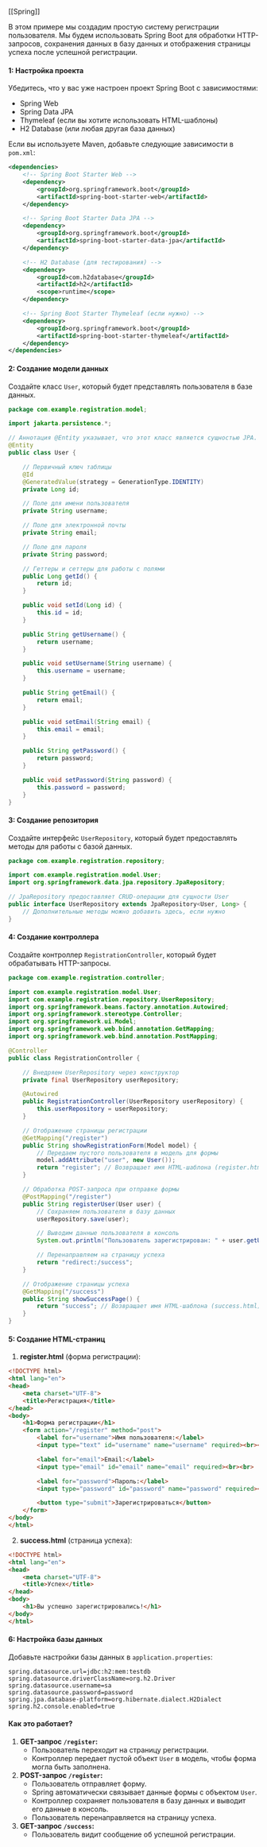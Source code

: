 [[Spring]]

В этом примере мы создадим простую систему регистрации пользователя. Мы будем использовать Spring Boot для обработки HTTP-запросов, сохранения данных в базу данных и отображения страницы успеха после успешной регистрации.

#### 1: Настройка проекта

Убедитесь, что у вас уже настроен проект Spring Boot с зависимостями:

- Spring Web
- Spring Data JPA
- Thymeleaf (если вы хотите использовать HTML-шаблоны)
- H2 Database (или любая другая база данных)

Если вы используете Maven, добавьте следующие зависимости в `pom.xml`:

```xml ignore
<dependencies>
    <!-- Spring Boot Starter Web -->
    <dependency>
        <groupId>org.springframework.boot</groupId>
        <artifactId>spring-boot-starter-web</artifactId>
    </dependency>

    <!-- Spring Boot Starter Data JPA -->
    <dependency>
        <groupId>org.springframework.boot</groupId>
        <artifactId>spring-boot-starter-data-jpa</artifactId>
    </dependency>

    <!-- H2 Database (для тестирования) -->
    <dependency>
        <groupId>com.h2database</groupId>
        <artifactId>h2</artifactId>
        <scope>runtime</scope>
    </dependency>

    <!-- Spring Boot Starter Thymeleaf (если нужно) -->
    <dependency>
        <groupId>org.springframework.boot</groupId>
        <artifactId>spring-boot-starter-thymeleaf</artifactId>
    </dependency>
</dependencies>
```

#### 2: Создание модели данных

Создайте класс `User`, который будет представлять пользователя в базе данных.

```java ignore
package com.example.registration.model;

import jakarta.persistence.*;

// Аннотация @Entity указывает, что этот класс является сущностью JPA.
@Entity
public class User {

    // Первичный ключ таблицы
    @Id
    @GeneratedValue(strategy = GenerationType.IDENTITY)
    private Long id;

    // Поле для имени пользователя
    private String username;

    // Поле для электронной почты
    private String email;

    // Поле для пароля
    private String password;

    // Геттеры и сеттеры для работы с полями
    public Long getId() {
        return id;
    }

    public void setId(Long id) {
        this.id = id;
    }

    public String getUsername() {
        return username;
    }

    public void setUsername(String username) {
        this.username = username;
    }

    public String getEmail() {
        return email;
    }

    public void setEmail(String email) {
        this.email = email;
    }

    public String getPassword() {
        return password;
    }

    public void setPassword(String password) {
        this.password = password;
    }
}
```

#### 3: Создание репозитория

Создайте интерфейс `UserRepository`, который будет предоставлять методы для работы с базой данных.

```java ignore
package com.example.registration.repository;

import com.example.registration.model.User;
import org.springframework.data.jpa.repository.JpaRepository;

// JpaRepository предоставляет CRUD-операции для сущности User
public interface UserRepository extends JpaRepository<User, Long> {
    // Дополнительные методы можно добавить здесь, если нужно
}
```

#### 4: Создание контроллера

Создайте контроллер `RegistrationController`, который будет обрабатывать HTTP-запросы.

```java ignore
package com.example.registration.controller;

import com.example.registration.model.User;
import com.example.registration.repository.UserRepository;
import org.springframework.beans.factory.annotation.Autowired;
import org.springframework.stereotype.Controller;
import org.springframework.ui.Model;
import org.springframework.web.bind.annotation.GetMapping;
import org.springframework.web.bind.annotation.PostMapping;

@Controller
public class RegistrationController {

    // Внедряем UserRepository через конструктор
    private final UserRepository userRepository;

    @Autowired
    public RegistrationController(UserRepository userRepository) {
        this.userRepository = userRepository;
    }

    // Отображение страницы регистрации
    @GetMapping("/register")
    public String showRegistrationForm(Model model) {
        // Передаем пустого пользователя в модель для формы
        model.addAttribute("user", new User());
        return "register"; // Возвращает имя HTML-шаблона (register.html)
    }

    // Обработка POST-запроса при отправке формы
    @PostMapping("/register")
    public String registerUser(User user) {
        // Сохраняем пользователя в базу данных
        userRepository.save(user);

        // Выводим данные пользователя в консоль
        System.out.println("Пользователь зарегистрирован: " + user.getUsername());

        // Перенаправляем на страницу успеха
        return "redirect:/success";
    }

    // Отображение страницы успеха
    @GetMapping("/success")
    public String showSuccessPage() {
        return "success"; // Возвращает имя HTML-шаблона (success.html)
    }
}
```

#### 5: Создание HTML-страниц

1. **register.html** (форма регистрации):

```html ignore
<!DOCTYPE html>
<html lang="en">
<head>
    <meta charset="UTF-8">
    <title>Регистрация</title>
</head>
<body>
    <h1>Форма регистрации</h1>
    <form action="/register" method="post">
        <label for="username">Имя пользователя:</label>
        <input type="text" id="username" name="username" required><br><br>

        <label for="email">Email:</label>
        <input type="email" id="email" name="email" required><br><br>

        <label for="password">Пароль:</label>
        <input type="password" id="password" name="password" required><br><br>

        <button type="submit">Зарегистрироваться</button>
    </form>
</body>
</html>
```

2. **success.html** (страница успеха):

```html ignore
<!DOCTYPE html>
<html lang="en">
<head>
    <meta charset="UTF-8">
    <title>Успех</title>
</head>
<body>
    <h1>Вы успешно зарегистрировались!</h1>
</body>
</html>
```

#### 6: Настройка базы данных

Добавьте настройки базы данных в `application.properties`:

```properties ignore
spring.datasource.url=jdbc:h2:mem:testdb
spring.datasource.driverClassName=org.h2.Driver
spring.datasource.username=sa
spring.datasource.password=password
spring.jpa.database-platform=org.hibernate.dialect.H2Dialect
spring.h2.console.enabled=true
```

#### Как это работает?

1. **GET-запрос `/register`:**
    - Пользователь переходит на страницу регистрации.
    - Контроллер передает пустой объект `User` в модель, чтобы форма могла быть заполнена.
2. **POST-запрос `/register`:**
    - Пользователь отправляет форму.
    - Spring автоматически связывает данные формы с объектом `User`.
    - Контроллер сохраняет пользователя в базу данных и выводит его данные в консоль.
    - Пользователь перенаправляется на страницу успеха.
3. **GET-запрос `/success`:**
    - Пользователь видит сообщение об успешной регистрации.